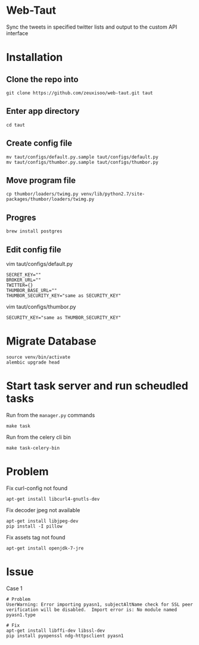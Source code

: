# Web-Taut

Sync the tweets in specified twitter lists and output to the custom API interface

# Installation

## Clone the repo into

    git clone https://github.com/zeuxisoo/web-taut.git taut

## Enter app directory

    cd taut

## Create config file

    mv taut/configs/default.py.sample taut/configs/default.py
    mv taut/configs/thumbor.py.sample taut/configs/thumbor.py

## Move program file

    cp thumbor/loaders/twimg.py venv/lib/python2.7/site-packages/thumbor/loaders/twimg.py

## Progres

    brew install postgres

## Edit config file

vim taut/configs/default.py

    SECRET_KEY=""
    BROKER_URL=""
    TWITTER={}
    THUMBOR_BASE_URL=""
    THUMBOR_SECURITY_KEY="same as SECURITY_KEY"

vim taut/configs/thumbor.py

    SECURITY_KEY="same as THUMBOR_SECURITY_KEY"

# Migrate Database

    source venv/bin/activate
    alembic upgrade head

# Start task server and run scheudled tasks

Run from the `manager.py` commands

    make task

Run from the celery cli bin

    make task-celery-bin

# Problem

Fix curl-config not found

    apt-get install libcurl4-gnutls-dev

Fix decoder jpeg not available

    apt-get install libjpeg-dev
    pip install -I pillow

Fix assets tag not found

    apt-get install openjdk-7-jre

# Issue

Case 1

    # Problem
    UserWarning: Error importing pyasn1, subjectAltName check for SSL peer verification will be disabled.  Import error is: No module named pyasn1.type

    # Fix
    apt-get install libffi-dev libssl-dev
    pip install pyopenssl ndg-httpsclient pyasn1
